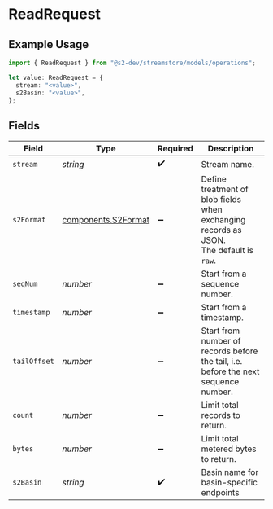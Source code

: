 # ReadRequest

## Example Usage

```typescript
import { ReadRequest } from "@s2-dev/streamstore/models/operations";

let value: ReadRequest = {
  stream: "<value>",
  s2Basin: "<value>",
};
```

## Fields

| Field                                                                                  | Type                                                                                   | Required                                                                               | Description                                                                            |
| -------------------------------------------------------------------------------------- | -------------------------------------------------------------------------------------- | -------------------------------------------------------------------------------------- | -------------------------------------------------------------------------------------- |
| `stream`                                                                               | *string*                                                                               | :heavy_check_mark:                                                                     | Stream name.                                                                           |
| `s2Format`                                                                             | [components.S2Format](../../models/components/s2format.md)                             | :heavy_minus_sign:                                                                     | Define treatment of blob fields when exchanging records as JSON.<br/>The default is `raw`. |
| `seqNum`                                                                               | *number*                                                                               | :heavy_minus_sign:                                                                     | Start from a sequence number.                                                          |
| `timestamp`                                                                            | *number*                                                                               | :heavy_minus_sign:                                                                     | Start from a timestamp.                                                                |
| `tailOffset`                                                                           | *number*                                                                               | :heavy_minus_sign:                                                                     | Start from number of records before the tail, i.e. before the next sequence number.    |
| `count`                                                                                | *number*                                                                               | :heavy_minus_sign:                                                                     | Limit total records to return.                                                         |
| `bytes`                                                                                | *number*                                                                               | :heavy_minus_sign:                                                                     | Limit total metered bytes to return.                                                   |
| `s2Basin`                                                                              | *string*                                                                               | :heavy_check_mark:                                                                     | Basin name for basin-specific endpoints                                                |